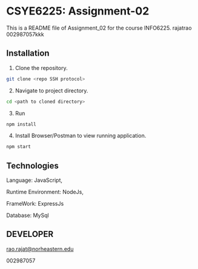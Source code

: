 # CSYE6225: Assignment-02
This is a README file of Assignment_02 for the course INFO6225.     rajatrao 002987057kkk

## Installation

1. Clone the repository.
```bash
git clone <repo SSH protocol>
```

2. Navigate to project directory.
```bash
cd <path to cloned directory>
```

3. Run 
```bash
npm install
```

4. Install Browser/Postman to view running application.
```bash
npm start
```

## Technologies

Language: JavaScript,

Runtime Environment: NodeJs, 
 
FrameWork: ExpressJs

Database: MySql
## DEVELOPER

rao.rajat@norheastern.edu

002987057
